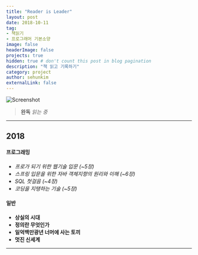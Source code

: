 ```yaml
---
title: "Reader is Leader"
layout: post
date: 2018-10-11
tag:
- 책읽기
- 프로그래머 기본소양
image: false
headerImage: false
projects: true
hidden: true # don't count this post in blog pagination
description: "책 읽고 기록하기"
category: project
author: sehunkim
externalLink: false
---
```


![Screenshot](https://www.azquotes.com/picture-quotes/quote-not-every-reader-is-a-leader-but-every-leader-must-be-a-reader-harry-s-truman-85-91-37.jpg)

>**완독**
*읽는 중*

---

## 2018

#### 프로그래밍
- *프로가 되기 위한 웹기술 입문 (~5장)*
- *스프링 입문을 위한 자바 객체지향의 원리와 이해 (~6장)*
- *SQL 첫걸음 (~4장)*
- *코딩을 지탱하는 기술 (~5장)*

#### 일반
- **상실의 시대**
- **정의란 무엇인가**
- **일억백만광년 너머에 사는 토끼**
- **멋진 신세계**

---

